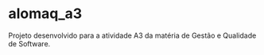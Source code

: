 # alomaq_a3

Projeto desenvolvido para a atividade A3 da matéria de Gestão e Qualidade de Software.
